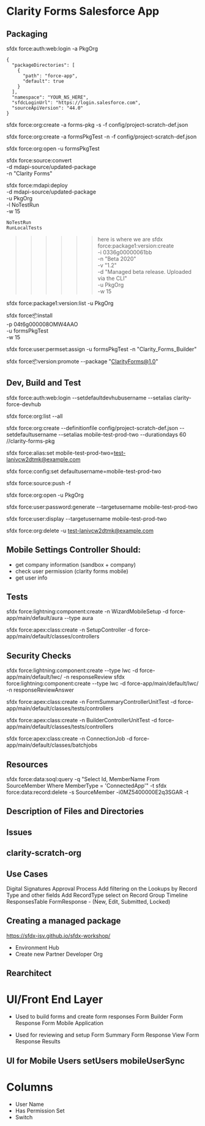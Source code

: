 # Clarity Forms Salesforce App

## Packaging
sfdx force:auth:web:login -a PkgOrg

```
{
  "packageDirectories": [
    {
      "path": "force-app",
      "default": true
    }
  ],
  "namespace": "YOUR_NS_HERE",
  "sfdcLoginUrl": "https://login.salesforce.com",
  "sourceApiVersion": "44.0"
}
```

sfdx force:org:create -a forms-pkg -s -f config/project-scratch-def.json

sfdx force:org:create -a formsPkgTest -n -f config/project-scratch-def.json

sfdx force:org:open -u formsPkgTest

sfdx force:source:convert \
    -d mdapi-source/updated-package \
    -n "Clarity Forms"

sfdx force:mdapi:deploy \
    -d mdapi-source/updated-package \
    -u PkgOrg \
    -l NoTestRun \
    -w 15

    NoTestRun
    RunLocalTests

>>>>>> here is where we are
sfdx force:package1:version:create \
    -i 0336g00000061bb \
    -n "Beta 2020" \
    -v "1.2" \
    -d "Managed beta release. Uploaded via the CLI" \
    -u PkgOrg \
    -w 15

sfdx force:package1:version:list -u PkgOrg

sfdx force:package:install \
    -p 04t6g000008OMW4AAO \
    -u formsPkgTest \
    -w 15

sfdx force:user:permset:assign -u formsPkgTest -n "Clarity_Forms_Builder"

sfdx force:package:version:promote --package "ClarityForms@1.0"

## Dev, Build and Test
sfdx force:auth:web:login --setdefaultdevhubusername --setalias clarity-force-devhub

sfdx force:org:list --all

sfdx force:org:create --definitionfile config/project-scratch-def.json --setdefaultusername --setalias mobile-test-prod-two --durationdays 60 //clarity-forms-pkg

sfdx force:alias:set mobile-test-prod-two=test-lanivcw2dtmk@example.com

sfdx force:config:set defaultusername=mobile-test-prod-two

sfdx force:source:push -f

sfdx force:org:open -u PkgOrg

sfdx force:user:password:generate --targetusername mobile-test-prod-two

sfdx force:user:display --targetusername mobile-test-prod-two

sfdx force:org:delete -u test-lanivcw2dtmk@example.com

## Mobile Settings Controller Should:

- get company information (sandbox + company)
- check user permission (clarity forms mobile)
- get user info 

## Tests

sfdx force:lightning:component:create -n WizardMobileSetup -d force-app/main/default/aura --type aura

sfdx force:apex:class:create -n SetupController -d force-app/main/default/classes/controllers

## Security Checks 

sfdx force:lightning:component:create --type lwc -d force-app/main/default/lwc/ -n responseReview
sfdx force:lightning:component:create --type lwc -d force-app/main/default/lwc/ -n responseReviewAnswer

sfdx force:apex:class:create -n FormSummaryControllerUnitTest -d force-app/main/default/classes/tests/controllers

sfdx force:apex:class:create -n BuilderControllerUnitTest -d force-app/main/default/classes/tests/controllers

sfdx force:apex:class:create -n ConnectionJob -d force-app/main/default/classes/batchjobs


## Resources

sfdx force:data:soql:query -q "Select Id, MemberName From SourceMember Where MemberType = 'ConnectedApp'" -t
sfdx force:data:record:delete -s SourceMember -i0MZ5400000E2q3SGAR -t

## Description of Files and Directories


## Issues


## clarity-scratch-org 

## Use Cases
Digital Signatures Approval Process
Add filtering on the Lookups by Record Type and other fields
Add RecordType select on Record Group
Timeline
ResponsesTable
FormResponse - (New, Edit, Submitted, Locked)

## Creating a managed package

https://sfdx-isv.github.io/sfdx-workshop/

- Environment Hub
- Create new Partner Developer Org


## Rearchitect 

# UI/Front End Layer

- Used to build forms and create form responses
Form Builder
Form Response 
Form Mobile Application 

- Used for reviewing and setup
Form Summary 
Form Response View
Form Response Results

## UI for Mobile Users setUsers mobileUserSync

# Columns
- User Name
- Has Permission Set 
- Switch 
